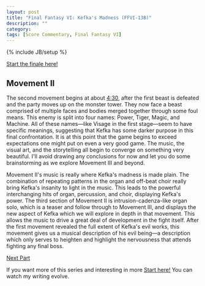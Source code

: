 ```yaml
---
layout: post
title: "Final Fantasy VI: Kefka's Madness (FFVI-13B)"
description: ""
category: 
tags: [Score Commentary, Final Fantasy VI]
---
```

{% include JB/setup %}

[Start the finale here!](http://zachberglund.com/2014/07/06/ffvi-thirteen/)

## Movement II

The second movement begins at about [4:30](http://youtu.be/JbXVNKtmWnc?t=4m30s), after the first beast is defeated and the party moves up on the monster tower. They now face a beast comprised of multiple faces and bodies merged together through some foul means. This enemy is split into four names: Power, Tiger, Magic, and Machine. All of these names—like Visage in the first stage—seem to have specific meanings, suggesting that Kefka has some darker purpose in this final confrontation. It is at this point that the game begins to exceed expectations one might put on even a very good game. The music, the visual art, and the storytelling all begin to converge on something very beautiful. I'll avoid drawing any conclusions for now and let you do some brainstorming as we explore Movement III and beyond.

Movement II's music is really where Kefka's madness is made plain. The combination of repeating patterns in the organ and off-beat choir really bring Kefka's insanity to light in the music. This leads to the powerful interchanging hits of organ, percussion, and choir, displaying Kefka's power. The third section of Movement II is intrusion-cadenza-like organ solo, which is a teaser and follow through to Movement III, and displays the new aspect of Kefka which we will explore in depth in that movement. This allows the music to drive a great deal of development in the fight itself. After the first movement revealed the full extent of Kefka's evil works, this movement gives us a musical description of his evil being—a description which only serves to heighten and highlight the nervousness that attends fighting any final boss.

[Next Part](http://zachberglund.com/2014/07/06/ffvi-thirteenc/)

If you want more of this series and interesting in more [Start here!](http://zachberglund.com/2013/06/23/ffvi-one/) You can watch my writing evolve.